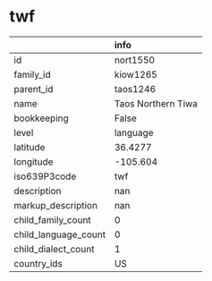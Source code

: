 # twf
|                      | info               |
|:---------------------|:-------------------|
| id                   | nort1550           |
| family_id            | kiow1265           |
| parent_id            | taos1246           |
| name                 | Taos Northern Tiwa |
| bookkeeping          | False              |
| level                | language           |
| latitude             | 36.4277            |
| longitude            | -105.604           |
| iso639P3code         | twf                |
| description          | nan                |
| markup_description   | nan                |
| child_family_count   | 0                  |
| child_language_count | 0                  |
| child_dialect_count  | 1                  |
| country_ids          | US                 |